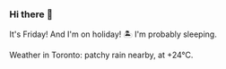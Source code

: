 ### Hi there :wave:

It's Friday! And I'm on holiday! :desert_island: I'm probably sleeping.

Weather in Toronto: patchy rain nearby, at +24°C.
